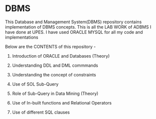 # DBMS
This Database and Management System(DBMS) repository contains implementation of DBMS concepts. This is all the LAB WORK of ADBMS I have done at UPES.
I have used ORACLE MYSQL for all my code and implementations

Below are the CONTENTS of this repository -

1)  Introduction of ORACLE and Databases (Theory)

2)  Understanding DDL and DML commmands

3)  Understanding the concept of constraints

4)  Use of SOL Sub-Query

5)  Role of Sub-Query in Data Mining (Theory)

6)  Use of In-built functions and Relational Operators

7)  Use of different SQL clauses
